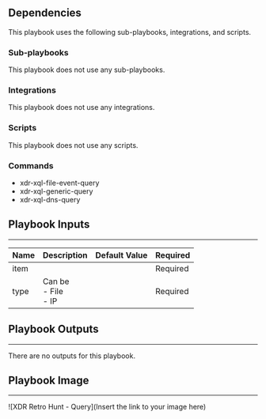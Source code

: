 

## Dependencies
This playbook uses the following sub-playbooks, integrations, and scripts.

### Sub-playbooks
This playbook does not use any sub-playbooks.

### Integrations
This playbook does not use any integrations.

### Scripts
This playbook does not use any scripts.

### Commands
* xdr-xql-file-event-query
* xdr-xql-generic-query
* xdr-xql-dns-query

## Playbook Inputs
---

| **Name** | **Description** | **Default Value** | **Required** |
| --- | --- | --- | --- |
| item |  |  | Required |
| type | Can be<br/>- File<br/>- IP |  | Required |

## Playbook Outputs
---
There are no outputs for this playbook.

## Playbook Image
---
![XDR Retro Hunt - Query](Insert the link to your image here)
